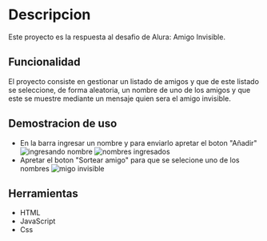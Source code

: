 # Descripcion

Este proyecto es la respuesta al desafio de Alura: Amigo Invisible.

## Funcionalidad
El proyecto consiste en gestionar un listado de amigos y que de este listado se seleccione, de forma aleatoria, un nombre de uno de los amigos y que este se muestre mediante un mensaje quien sera el amigo invisible.

## Demostracion de uso
- En la barra ingresar un nombre y para enviarlo apretar el boton "Añadir"
![ingresando nombre](1image.png)
![nombres ingresados](2imagen.png)
- Apretar el boton "Sortear amigo" para que se selecione uno de los nombres
![migo invisible](3imagen.png)

## Herramientas
- HTML
- JavaScript
- Css